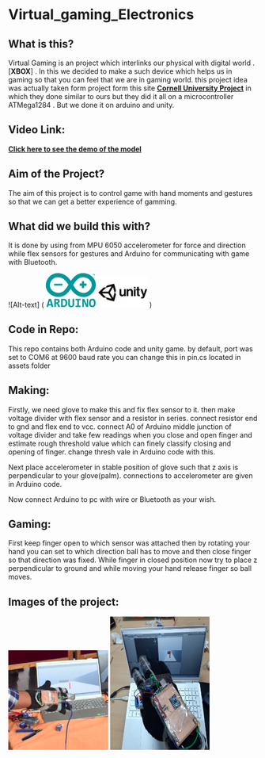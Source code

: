 # Virtual_gaming_Electronics

## What is this?
Virtual Gaming is an project which interlinks our physical with digital world . [**XBOX**] .
In this we decided to make a such device which helps us in gaming so that you can feel that we are in gaming world. this project idea was actually taken form project form this site [**Cornell University Project**](https://people.ece.cornell.edu/land/courses/ece4760/FinalProjects/f2014/mht52_pb477_dma234/mht52_pb477_dma234/ECE%204760.html) in which they done similar to ours but they did it all on a microcontroller ATMega1284 . But we done it on arduino and unity.

## Video Link:

[**Click here to see the demo of the model**](https://drive.google.com/file/d/133msADb-vvlUbTtjuPj2xIkXZ4UIO2nn/)

## Aim of the Project?
The aim of this project is to control game with hand moments and gestures so that we can get a better experience of gamming. 

## What did we build this with?
It is done by using from MPU 6050 accelerometer for force and direction while flex sensors for gestures and Arduino for communicating with game with Bluetooth.

![Alt-text]
(
    <img src="./readme_img/aurdino.png" width="20%" height="10%" >
    <img src="./readme_img/unity2.png" width="20%" height="10%" >
)


## Code in Repo:

This repo contains both Arduino code and unity game. by default, port was set to COM6 at 9600 baud rate you can change this in pin.cs located in assets folder

## Making:

Firstly, we need glove to make this and fix flex sensor to it. then make voltage divider with flex sensor and a resistor in series. connect resistor end to gnd and flex end to vcc. connect A0 of Arduino middle junction of voltage divider and take few readings when you close and open finger and estimate rough threshold value which can finely classify closing and opening of finger. change thresh vale in Arduino code with this.

Next place accelerometer in stable position of glove such that z axis is perpendicular to your glove(palm). connections to accelerometer are given in Arduino code.

Now connect Arduino to pc with wire or Bluetooth as your wish.

## Gaming:

First keep finger open to which sensor was attached then by rotating your hand you can set to which direction ball has to move and then close finger so that direction was fixed. While finger in closed position now try to place z perpendicular to ground and while moving your hand release finger so ball moves.

## Images of the project:
<img src="./readme_img/image1.png" width="40%" height="30%" >
<img src="./readme_img/image3.jpg" width="40%" height="10%" >